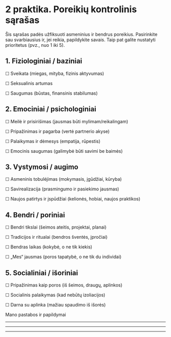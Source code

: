 # 2 praktika. Poreikių kontrolinis sąrašas

Šis sąrašas padės užfiksuoti asmeninius ir bendrus poreikius. Pasirinkite sau svarbiausius ir, jei reikia, papildykite savais. Taip pat galite nustatyti prioritetus (pvz., nuo 1 iki 5).

## 1. Fiziologiniai / baziniai

☐ Sveikata (miegas, mityba, fizinis aktyvumas)

☐ Seksualinis artumas

☐ Saugumas (būstas, finansinis stabilumas)

## 2. Emociniai / psichologiniai

☐ Meilė ir prisirišimas (jausmas būti mylimam/reikalingam)

☐ Pripažinimas ir pagarba (vertė partnerio akyse)

☐ Palaikymas ir dėmesys (empatija, rūpestis)

☐ Emocinis saugumas (galimybė būti savimi be baimės)

## 3. Vystymosi / augimo

☐ Asmeninis tobulėjimas (mokymasis, įgūdžiai, kūryba)

☐ Savirealizacija (prasmingumo ir pasiekimo jausmas)

☐ Naujos patirtys ir įspūdžiai (kelionės, hobiai, naujos praktikos)

## 4. Bendri / poriniai

☐ Bendri tikslai (šeimos ateitis, projektai, planai)

☐ Tradicijos ir ritualai (bendros šventės, įpročiai)

☐ Bendras laikas (kokybė, o ne tik kiekis)

☐ „Mes“ jausmas (poros tapatybė, o ne tik du individai)

## 5. Socialiniai / išoriniai

☐ Pripažinimas kaip poros (iš šeimos, draugų, aplinkos)

☐ Socialinis palaikymas (kad nebūtų izoliacijos)

☐ Darna su aplinka (mažiau spaudimo iš išorės)

Mano pastabos ir papildymai
____________________________________________________________
____________________________________________________________
____________________________________________________________
